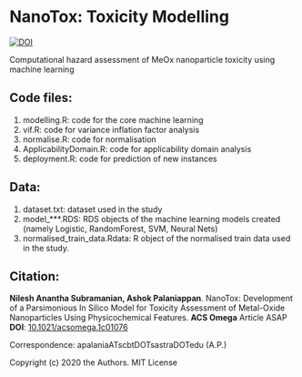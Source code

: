 # NanoTox: Toxicity Modelling

[![DOI](https://zenodo.org/badge/DOI/10.5281/zenodo.4055281.svg)](https://doi.org/10.5281/zenodo.4055281)

Computational hazard assessment of MeOx nanoparticle toxicity using machine learning

Code files:
----------
1. modelling.R: code for the core machine learning 
2. vif.R: code for variance inflation factor analysis
3. normalise.R: code for normalisation
4. ApplicabilityDomain.R: code for applicability domain analysis
5. deployment.R: code for prediction of new instances

Data:
----
1. dataset.txt: dataset used in the study
2. model_\*\*\*.RDS: RDS objects of the machine learning models created (namely Logistic, RandomForest, SVM, Neural Nets)
3. normalised_train_data.Rdata: R object of the normalised train data used in the study.

Citation:
--------
__Nilesh Anantha Subramanian, Ashok Palaniappan__. NanoTox: Development of a Parsimonious In Silico Model for Toxicity Assessment of Metal-Oxide Nanoparticles Using Physicochemical Features. __ACS Omega__ Article ASAP __DOI__: [10.1021/acsomega.1c01076](https://pubs.acs.org/doi/10.1021/acsomega.1c01076)

Correspondence: apalaniaATscbtDOTsastraDOTedu (A.P.)

Copyright (c) 2020 the Authors. MIT License



